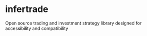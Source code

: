 # infertrade
Open source trading and investment strategy library designed for accessibility and compatibility
